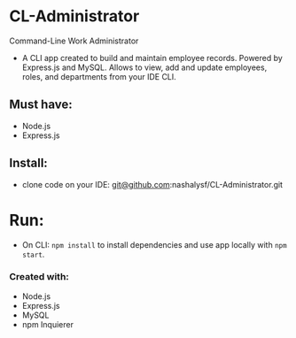 # CL-Administrator
Command-Line Work Administrator
* A CLI app created to build and maintain employee records. Powered by Express.js and MySQL. Allows to view, add and update employees, roles, and departments from your IDE CLI.

## Must have:
* Node.js
* Express.js

## Install:
* clone code on your IDE: git@github.com:nashalysf/CL-Administrator.git

# Run:
* On CLI: `npm install` to install dependencies and use app locally with `npm start`.

### Created with:
* Node.js
* Express.js
* MySQL
* npm Inquierer